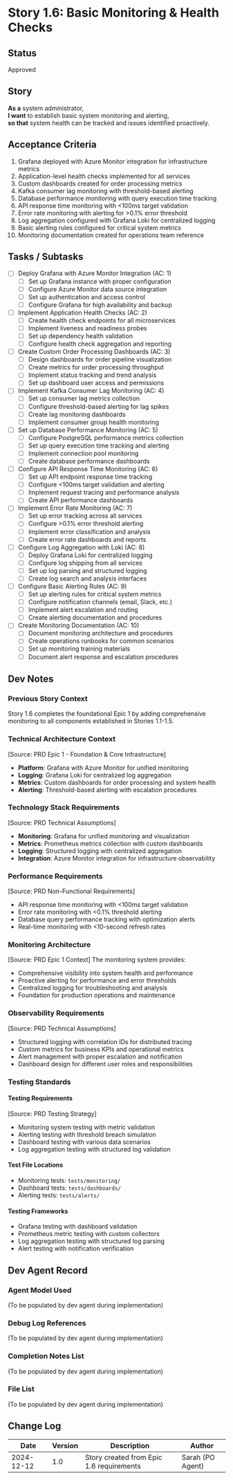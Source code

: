 # Story 1.6: Basic Monitoring & Health Checks

## Status
Approved

## Story
**As a** system administrator,  
**I want** to establish basic system monitoring and alerting,  
**so that** system health can be tracked and issues identified proactively.

## Acceptance Criteria
1. Grafana deployed with Azure Monitor integration for infrastructure metrics
2. Application-level health checks implemented for all services
3. Custom dashboards created for order processing metrics
4. Kafka consumer lag monitoring with threshold-based alerting
5. Database performance monitoring with query execution time tracking
6. API response time monitoring with <100ms target validation
7. Error rate monitoring with alerting for >0.1% error threshold
8. Log aggregation configured with Grafana Loki for centralized logging
9. Basic alerting rules configured for critical system metrics
10. Monitoring documentation created for operations team reference

## Tasks / Subtasks

- [ ] Deploy Grafana with Azure Monitor Integration (AC: 1)
  - [ ] Set up Grafana instance with proper configuration
  - [ ] Configure Azure Monitor data source integration
  - [ ] Set up authentication and access control
  - [ ] Configure Grafana for high availability and backup

- [ ] Implement Application Health Checks (AC: 2)
  - [ ] Create health check endpoints for all microservices
  - [ ] Implement liveness and readiness probes
  - [ ] Set up dependency health validation
  - [ ] Configure health check aggregation and reporting

- [ ] Create Custom Order Processing Dashboards (AC: 3)
  - [ ] Design dashboards for order pipeline visualization
  - [ ] Create metrics for order processing throughput
  - [ ] Implement status tracking and trend analysis
  - [ ] Set up dashboard user access and permissions

- [ ] Implement Kafka Consumer Lag Monitoring (AC: 4)
  - [ ] Set up consumer lag metrics collection
  - [ ] Configure threshold-based alerting for lag spikes
  - [ ] Create lag monitoring dashboards
  - [ ] Implement consumer group health monitoring

- [ ] Set up Database Performance Monitoring (AC: 5)
  - [ ] Configure PostgreSQL performance metrics collection
  - [ ] Set up query execution time tracking and alerting
  - [ ] Implement connection pool monitoring
  - [ ] Create database performance dashboards

- [ ] Configure API Response Time Monitoring (AC: 6)
  - [ ] Set up API endpoint response time tracking
  - [ ] Configure <100ms target validation and alerting
  - [ ] Implement request tracing and performance analysis
  - [ ] Create API performance dashboards

- [ ] Implement Error Rate Monitoring (AC: 7)
  - [ ] Set up error tracking across all services
  - [ ] Configure >0.1% error threshold alerting
  - [ ] Implement error classification and analysis
  - [ ] Create error rate dashboards and reports

- [ ] Configure Log Aggregation with Loki (AC: 8)
  - [ ] Deploy Grafana Loki for centralized logging
  - [ ] Configure log shipping from all services
  - [ ] Set up log parsing and structured logging
  - [ ] Create log search and analysis interfaces

- [ ] Configure Basic Alerting Rules (AC: 9)
  - [ ] Set up alerting rules for critical system metrics
  - [ ] Configure notification channels (email, Slack, etc.)
  - [ ] Implement alert escalation and routing
  - [ ] Create alerting documentation and procedures

- [ ] Create Monitoring Documentation (AC: 10)
  - [ ] Document monitoring architecture and procedures
  - [ ] Create operations runbooks for common scenarios
  - [ ] Set up monitoring training materials
  - [ ] Document alert response and escalation procedures

## Dev Notes

### Previous Story Context
Story 1.6 completes the foundational Epic 1 by adding comprehensive monitoring to all components established in Stories 1.1-1.5.

### Technical Architecture Context
[Source: PRD Epic 1 - Foundation & Core Infrastructure]
- **Platform**: Grafana with Azure Monitor for unified monitoring
- **Logging**: Grafana Loki for centralized log aggregation
- **Metrics**: Custom dashboards for order processing and system health
- **Alerting**: Threshold-based alerting with escalation procedures

### Technology Stack Requirements
[Source: PRD Technical Assumptions]
- **Monitoring**: Grafana for unified monitoring and visualization
- **Metrics**: Prometheus metrics collection with custom dashboards
- **Logging**: Structured logging with centralized aggregation
- **Integration**: Azure Monitor integration for infrastructure observability

### Performance Requirements
[Source: PRD Non-Functional Requirements]
- API response time monitoring with <100ms target validation
- Error rate monitoring with <0.1% threshold alerting
- Database query performance tracking with optimization alerts
- Real-time monitoring with <10-second refresh rates

### Monitoring Architecture
[Source: PRD Epic 1 Context]
The monitoring system provides:
- Comprehensive visibility into system health and performance
- Proactive alerting for performance and error thresholds
- Centralized logging for troubleshooting and analysis
- Foundation for production operations and maintenance

### Observability Requirements
[Source: PRD Technical Assumptions]
- Structured logging with correlation IDs for distributed tracing
- Custom metrics for business KPIs and operational metrics
- Alert management with proper escalation and notification
- Dashboard design for different user roles and responsibilities

### Testing Standards

#### Testing Requirements
[Source: PRD Testing Strategy]
- Monitoring system testing with metric validation
- Alerting testing with threshold breach simulation
- Dashboard testing with various data scenarios
- Log aggregation testing with structured log validation

#### Test File Locations
- Monitoring tests: `tests/monitoring/`
- Dashboard tests: `tests/dashboards/`
- Alerting tests: `tests/alerts/`

#### Testing Frameworks
- Grafana testing with dashboard validation
- Prometheus metric testing with custom collectors
- Log aggregation testing with structured log parsing
- Alert testing with notification verification

## Dev Agent Record

### Agent Model Used
(To be populated by dev agent during implementation)

### Debug Log References
(To be populated by dev agent during implementation)

### Completion Notes List
(To be populated by dev agent during implementation)

### File List
(To be populated by dev agent during implementation)

## Change Log

| Date | Version | Description | Author |
|------|---------|-------------|--------|
| 2024-12-12 | 1.0 | Story created from Epic 1.6 requirements | Sarah (PO Agent) |